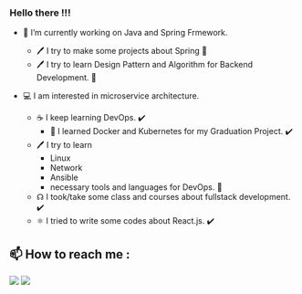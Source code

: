 ### Hello there !!!


<!--**dmnlfrkn/dmnlfrkn** is a ✨ _special_ ✨ repository because its `README.md` (this file) appears on your GitHub profile.-->


- 🔭 I’m currently working on Java and Spring Frmework.
   - 🖊 I try to make some projects about Spring 🔧
   - 🖊 I try to learn Design Pattern and Algorithm for Backend Development. 🔧
  
  
  
- 💻 I am interested in microservice architecture.
  - ☕ I keep learning DevOps. ✔️
    - 🔧 I learned Docker and Kubernetes for my Graduation Project. ✔️
  - 🖊 I try to learn
       - Linux
       - Network
       - Ansible
       - necessary tools and languages for DevOps. 🔧
  - ☊  I took/take some class and courses about fullstack development. ✔️
  - ⚛️ I tried to write some codes about React.js. ✔️

## :mailbox: How to reach me :
[<img target="_blank" src="https://img.icons8.com/fluent/50/000000/mail.png"/>](mailto:dmnlfrkn@hotmail.com)
[<img target="_blank" src="https://img.icons8.com/fluent/50/000000/linkedin.png"/>](https://www.linkedin.com/in/dmnlfrkn/)
